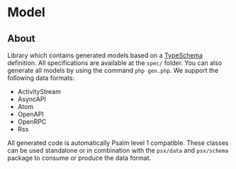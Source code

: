 
# Model

## About

Library which contains generated models based on a [TypeSchema](https://typeschema.org/)
definition. All specifications are available at the `spec/` folder. You can also
generate all models by using the command `php gen.php`. We support the following
data formats:

* ActivityStream
* AsyncAPI
* Atom
* OpenAPI
* OpenRPC
* Rss

All generated code is automatically Psalm level 1 compatible. These classes can
be used standalone or in combination with the `psx/data` and `psx/schema`
package to consume or produce the data format.
